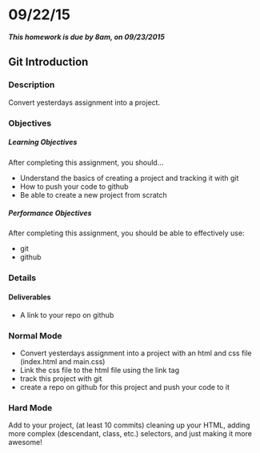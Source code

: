 # 09/22/15

___This homework is due by 8am, on 09/23/2015___

## Git Introduction

### Description

Convert yesterdays assignment into a project.

### Objectives

##### Learning Objectives

After completing this assignment, you should…

* Understand the basics of creating a project and tracking it with git
* How to push your code to github
* Be able to create a new project from scratch

##### Performance Objectives

After completing this assignment, you should be able to effectively use:

* git
* github

### Details

#### Deliverables

* A link to your repo on github

### Normal Mode

* Convert yesterdays assignment into a project with an html and css file (index.html and main.css)
* Link the css file to the html file using the link tag
* track this project with git
* create a repo on github for this project and push your code to it 

### Hard Mode

Add to your project, (at least 10 commits) cleaning up your HTML, adding more complex (descendant, class, etc.) selectors, and just making it more awesome!
